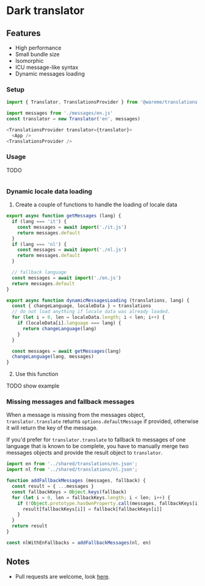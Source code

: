 # Dark translator

## Features

- High performance
- Small bundle size
- Isomorphic
- ICU message-like syntax
- Dynamic messages loading


### Setup

```js
import { Translator, TranslationsProvider } from '@wareme/translations'

import messages from './messages/en.js'
const translator = new Translator('en', messages)

<TranslationsProvider translator={translator}>
  <App />
<TranslationsProvider />
```

### Usage

TODO

```js
```

### Dynamic locale data loading

1. Create a couple of functions to handle the loading of locale data
```js
export async function getMessages (lang) {
  if (lang === 'it') {
    const messages = await import('./it.js')
    return messages.default
  }
  if (lang === 'nl') {
    const messages = await import('./nl.js')
    return messages.default
  }

  // fallback language
  const messages = await import('./en.js')
  return messages.default
}

export async function dynamicMessagesLoading (translations, lang) {
  const { changeLanguage, localeData } = translations
  // do not load anything if locale data was already loaded.
  for (let i = 0, len = localeData.length; i < len; i++) {
    if (localeData[i].language === lang) {
      return changeLanguage(lang)
    }
  }

  const messages = await getMessages(lang)
  changeLanguage(lang, messages)
}
```
2. Use this function

TODO show example

### Missing messages and fallback messages

When a message is missing from the messages object, `translator.translate` returns `options.defaultMessage` 
if provided, otherwise it will return the key of the message.

If you'd prefer for `translator.translate` to fallback to messages of one language that is known to 
be complete, you have to manually merge two messages objects and provide the result object to `translator`.

```js
import en from '../shared/translations/en.json';
import nl from '../shared/translations/nl.json';

function addFallbackMessages (messages, fallback) {
  const result = { ...messages }
  const fallbackKeys = Object.keys(fallback)
  for (let i = 0, len = fallbackKeys.length; i < len; i++) {
    if (!Object.prototype.hasOwnProperty.call(messages, fallbackKeys[i])) {
      result[fallbackKeys[i]] = fallback[fallbackKeys[i]]
    }
  }
  return result
}

const nlWithEnFallbacks = addFallbackMessages(nl, en)
```

## Notes

- Pull requests are welcome, look [here](./CONTRIBUTING.md).
